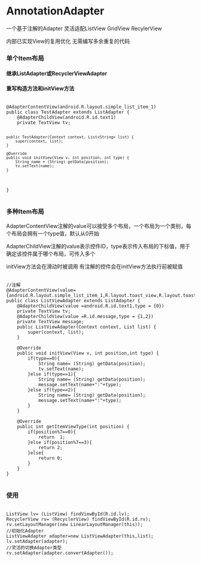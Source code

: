 # AnnotationAdapter
一个基于注解的Adapter 灵活适配ListView GridView RecylerView
<p>内部已实现View的复用优化 无需编写多余重复的代码</p>
<h3>单个Item布局</h3>
<h4>继承ListAdapter或RecyclerViewAdapter</h4>
<h4>重写构造方法和initView方法</h4>
<pre>
<code>
@AdapterContentView(android.R.layout.simple_list_item_1)
public class TestAdapter extends ListAdapter {
    @AdapterChildView(android.R.id.text1)
    private TextView tv;

    public TestAdapter(Context context, List<String> list) {
        super(context, list);
    }

    @Override
    public void initView(View v, int position, int type) {
        String name = (String) getData(position);
        tv.setText(name);
    }
}
</code>
</pre>
<h3>多种Item布局</h3>
<p>AdapterContentView注解的value可以接受多个布局，一个布局为一个类别，每个布局会拥有一个type值，默认从0开始</p>
<p>AdapterChildView注解的value表示控件ID，type表示传入布局的下标值，用于确定该控件属于哪个布局，可传入多个</p>
<p>initView方法会在滑动时被调用 有注解的控件会在initView方法执行前被赋值 </p>

<pre>
  <code>
//注解
@AdapterContentView(value={android.R.layout.simple_list_item_1,R.layout.toast_view,R.layout.toast_view1})
public class ListViewAdapter extends ListAdapter {
    @AdapterChildView(value =android.R.id.text1,type = {0})
    private TextView tv;
    @AdapterChildView(value =R.id.message,type = {1,2})
    private TextView message;
    public ListViewAdapter(Context context, List<String> list) {
        super(context, list);
    }

    @Override
    public void initView(View v, int position,int type) {
        if(type==0){
            String name= (String) getData(position);
            tv.setText(name);
        }else if(type==1){
            String name= (String) getData(position);
            message.setText(name+":"+type);
        }else if(type==2){
            String name= (String) getData(position);
            message.setText(name+":"+type);
        }
    }

    @Override
    public int getItemViewType(int position) {
        if(position%7==0){
            return  1;
        }else if(position%7==3){
            return 2;
        }else{
            return 0;
        }
    }
}
  </code>
</pre>
<h3>使用</h3>
<pre>
  <code>
ListView lv= (ListView) findViewById(R.id.lv);
RecyclerView rv= (RecyclerView) findViewById(R.id.rv);
rv.setLayoutManager(new LinearLayoutManager(this));
//初始化Adapter
ListViewAdapter adapter=new ListViewAdapter(this,list);
lv.setAdapter(adapter);
//灵活的切换Adapter类型
rv.setAdapter(adapter.convertAdapter());
  </code>
</pre>



